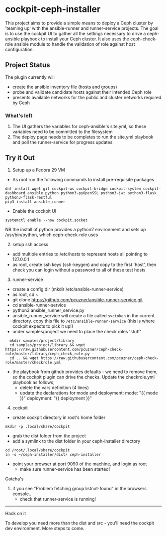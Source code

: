 # cockpit-ceph-installer
This project aims to provide a simple means to deploy a Ceph cluster by 'teaming up' with the ansible-runner and runner-service projects. The goal is to use the cockpit UI to gather all the settings necessary to drive a ceph-ansible playbook to install your Ceph cluster. It also uses the ceph-check-role ansible module to handle the validation of role against host configuration.

## Project Status
The plugin currently will 
- create the ansible inventory file (hosts and groups)
- probe and validate candidate hosts against their intended Ceph role
- presents available networks for the public and cluster networks required by Ceph

### What's left
1. The UI gathers the variables for ceph-ansible's site.yml, so these variables need to be committed to the filesystem
2. The deploy page needs to be completes to run the site.yml playbook and poll the runner-service for progress updates

## Try it Out

1. Setup up a Fedora 29 VM
  - As root run the following commands to install pre-requisite packages
```  
dnf install wget git cockpit-ws cockpit-bridge cockpit-system cockpit-dashboard ansible python python3-pyOpenSSL python3-jwt python3-flask python3-flask-restful
pip3 install ansible_runner 
```  
  - Enable the cockpit UI
```
systemctl enable --now cockpit.socket
```
  NB the install of python provides a python2 environment and sets up /usr/bin/python, which ceph-check-role uses

2. setup ssh access 
  - add multiple entries to /etc/hosts to represent hosts all pointing to 127.0.0.1
  - as root, create ssh keys (ssh-keygen) and copy to the first 'host', then check you can login without a password to all of these test hosts

3. runner-service
  - create a config dir (mkdir /etc/ansible-runner-service)
  - as root, cd ~
  - git clone https://github.com/pcuzner/ansible-runner-service.git
  - cd ansible-runner-service
  - python3 ansible_runner_service.py
  - ansible_runner_service will create a file called ```svctoken``` in the current directory. copy this file to ```/etc/ansible-runner-service``` (this is where cockpit expects to pick it up!)
  - under samples/project we need to place the check roles 'stuff'
  ```
    mkdir samples/project/library
    cd samples/project/library && wget https://raw.githubusercontent.com/pcuzner/ceph-check-role/master/library/ceph_check_role.py
    cd .. && wget https://raw.githubusercontent.com/pcuzner/ceph-check-role/master/checkrole.yml
  ```
  - the playbook from github provides defaults - we need to remove them, so the cockpit plugin can drive the checks. Update
    the checkrole.yml playbook as follows;
    - delete the vars definition (4 lines)
    - update the declarations for mode and deployment;
          mode: "{{ mode }}"
          deployment: "{{ deployment }}"

4. cockpit
- create cockpit directory in root's home folder
```
mkdir -p .local/share/cockpit
```
- grab the dist folder from the project
- add a symlink to the dist folder in your ceph-installer directory
```
cd /root/.local/share/cockpit
ln -s ~/ceph-installer/dist/ ceph-installer
```
- point your browser at port 9090 of the machine, and login as root
  - make sure runner-service has been started!

Gotcha's
1. if you see "Problem fetching group listnot-found" in the browsers console..
   - check that runner-service is running!


-----------------------------------------------------------------------------------------------------------------

Hack on it

To develop you need more than the dist and src - you'll need the cockpit dev environment.
More steps to come.

